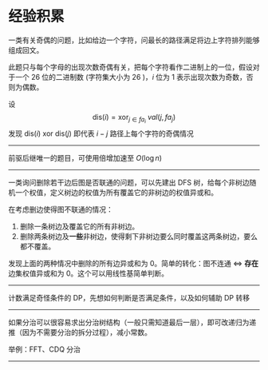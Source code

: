 # 经验积累


一类有关奇偶的问题，比如给边一个字符，问最长的路径满足将边上字符排列能够组成回文。

此题只与每个字母的出现次数奇偶有关，把每个字符看作二进制上的一位，假设对于一个 $26$ 位的二进制数 (字符集大小为 $26$ )，$i$ 位为 $1$ 表示出现次数为奇数，否则为偶数。

设
$$
\mathrm {dis} (i) = \mathrm{xor}_{j \in fa_i}{ \ val (j, fa_j)}
$$
发现 $\mathrm{dis} (i) \ \mathrm{xor} \ \mathrm{dis} (j)$ 即代表 $i - j$ 路径上每个字符的奇偶情况

---

前驱后继唯一的题目，可使用倍增加速至 $O(\log n)$

---

一类询问删除若干边后图是否联通的问题，可以先建出 DFS 树，给每个非树边随机一个权值，定义树边的权值为所有覆盖它的非树边的权值异或和。

在考虑删边使得图不联通的情况：

1. 删除一条树边及覆盖它的所有非树边。
2. 删除两条树边及**一些**非树边，使得剩下非树边要么同时覆盖这两条树边，要么都不覆盖。

发现上面的两种情况中删除的所有边异或和为 $0$。简单的转化：图不连通 $\iff$ **存在**边集权值异或和为 $0$。这个可以用线性基简单判断。

---

计数满足奇怪条件的 DP，先想如何判断是否满足条件，以及如何辅助 DP 转移

---

如果分治可以很容易求出分治树结构（一般只需知道最后一层），即可改递归为递推（因为不需要分治的拆分过程），减小常数。

举例：FFT、CDQ 分治

---